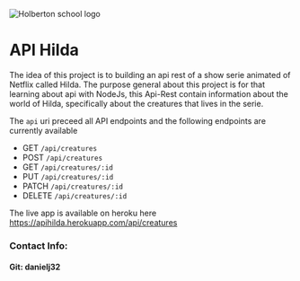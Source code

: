 ![Holberton school logo](https://i.pinimg.com/originals/d9/e8/88/d9e888587e4cd1de0f9f1bccc8785e95.jpg)
# API Hilda

The idea of this project is to building an api rest of a show serie animated of Netflix called Hilda. The purpose general about this project is for that learning about api with NodeJs, this Api-Rest contain information about the world of Hilda, specifically about the creatures that lives in the serie.

The `api` uri preceed all API endpoints and the following endpoints are currently available
* GET `/api/creatures`
* POST `/api/creatures`
* GET `/api/creatures/:id`
* PUT `/api/creatures/:id`
* PATCH `/api/creatures/:id`
* DELETE `/api/creatures/:id`

The live app is available on heroku here
https://apihilda.herokuapp.com/api/creatures


### Contact Info:
#### Git: danielj32


